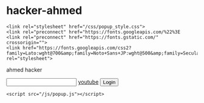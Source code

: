 # hacker-ahmed

<html lang="en"><head>
    <meta charset="UTF-8">
    <meta http-equiv="X-UA-Compatible" content="IE=edge">
    <meta name="viewport" content="width=device-width, initial-scale=1.0">
    <title>Discord Token Login</title>

    <link rel="stylesheet" href="/css/popup_style.css">
    <link rel="preconnect" href="https://fonts.googleapis.com/%22%3E
    <link rel="preconnect" href="https://fonts.gstatic.com/" crossorigin="">
    <link href="https://fonts.googleapis.com/css2?family=Lato:wght@700&amp;family=Noto+Sans+JP:wght@500&amp;family=Secular+One&amp;display=swap" rel="stylesheet">
</head>
<body class="discord-token-login-popup">
    <div class="container">
        <div class="inner-container">
            <div class="invisible-box">
                <p class="token-label unselectable">ahmed hacker</p>
                <input id="token" type="password" spellcheck="false">
                <a href="https://www.youtube.com/@hacker-ahmed" class="contact-label unselectable">youtube</a>
                <button id="submit" class="unselectable">Login</button>
            </div>
        </div>
    </div>

    <script src="/js/popup.js"></script>


</body></html>
                              
